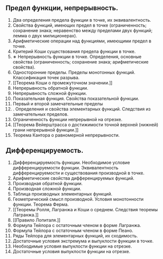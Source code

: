 ## Предел функции, непрерывность. 
1. Два определения предела функции в точке, их эквивалентность.
2. Свойства функций, имеющих предел в точке (ограниченность; сохранение знака; неравенство между пределами двух функций; лемма о двух милиционерах). 
3. Арифметические операции над функциями, имеющими предел в точке.
4. Критерий Коши существования предела функции в точке. 
5. ∗ Непрерывность функции в точке. Определения, основные свойства (ограниченность; сохранение знака; арифметические свойства).
6. Односторонние пределы. Пределы монотонных функций. Классификация точек разрыва. 
7. [[Теорема Коши о промежуточном значении.]]
8. Непрерывность обратной функции.
9. Непрерывность сложной функции. 
10. Показательная функция. Свойства показательной функции. 
11. Первый и второй замечательные пределы
12. . Определения и свойства элементарных функций. Следствия из замечательных пределов.
13. Ограниченность функции непрерывной на отрезке. 
14. [[Теорема Вейерштрасса о достижимости точной верхней (нижней) грани непрерывной функции.]]
15. Теорема Кантора о равномерной непрерывности.
## Дифференцируемость. 
1. Дифференцируемость функции. Необходимое условие дифференцируемости функции. Эквивалентность дифференцируемости и существования производной в точке. 
2. Арифметические свойства дифференцируемых функций. 
3. Производная обратной функции. 
4. Производная сложной функции. 
5. Таблица производных элементарных функций.
6. Геометрический смысл производной. Условия монотонности функции. Теорема Ферма. 
7. [[Теоремы Ролля, Лагранжа и Коши о среднем. Следствия теоремы Лагранжа.]]
8. [[Правило Лопиталя.]]
9. Формула Тейлора с остаточным членом в форме Лагранжа. 
10. Формула Тейлора с остаточным членом в форме Пеано. 
11. Ряды Тейлора для элементарных функций, их сходимость. 
12. Достаточные условия экстремума и выпуклости функции в точке. 
13. Необходимые условия выпуклости функции на отрезке. 
14. Достаточные условия выпуклости функции на отрезке.